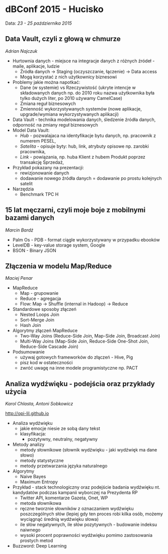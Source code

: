 # dBConf 2015 - Hucisko

Data: *23 - 25 października 2015*

## Data Vault, czyli z głową w chmurze

*Adrian Najczuk*

- Hurtownia danych - miejsce na integracje danych z różnych źródeł - maile, aplikacje, ludzie 
  - Źródła danych -> Staging (oczyszczanie, łączenie) -> Data access
  - Mogą korzystać z nich użytkownicy biznesowi 
- Problemy jakie można napotkać:
  - Dane (w systemie) vs Rzeczywistość (ukryte intencje w składowanych danych np. do 2010 roku nazwa użytkownika była tylko dużych liter, po 2010 używamy CamelCase)
  - Zmiana reguł biznesowych 
  - Zmienność wykorzystywanych systemów (nowe aplikacje, upgrade/wymiana wykorzystywanych aplikacji)
- Data Vault - technika modelowania danych, śledzenie źródła danych, odporność na zmiany reguł biznesowych
- Model Data Vault:
  - *Hub* - pozwalajaca na identyfikacje bytu danych, np. pracownik z numerem PESEL,
  - *Satelita* - opisuje byty: hub, link, atrybuty opisowe np. zarobki pracownika,
  - *Link* - powiązania, np. huba Klient z hubem Produkt poprzez transakcję Sprzedaż,
- Przykład pokazany na prezentacji:
  - rewizjonowanie danych
  - dodawanie nowego źródła danych = dodawanie po prostu kolejnych satelit
- Narzędzia
  - Benchmark TPC H 

## 15 lat męczarni, czyli moje boje z mobilnymi bazami danych

*Marcin Bardź*

- Palm Os - PDB - format ciągle wykorzystywany w przypadku ebooków
- LevelDB - key-value storage system, Google
- BSON - Binary JSON

## Złączenia w modelu Map/Reduce

*Maciej Penar*

- MapReduce
  - Map - grupowanie
  - Reduce - agregacja
  - Flow: Map -> Shuffle (internal in Hadoop) -> Reduce
- Standardowe sposoby złączeń
  - Nested Loops Join
  - Sort-Merge Join
  - Hash Join
- Algorytmy złączeń MapReduce
  - Two-Way Joins (Reduce-Side Join, Map-Side Join, Broadcast Join)
  - Multi-Way Joins (Map-Side Join, Reduce-Side One-Shot Join, Reduce-Side Cascade Join)
- Podsumowanie
  - używaj gotowych frameworków do złączeń - Hive, Pig
  - pisz kod w ostateczności
  - zwróć uwagę na inne modele programistyczne np. PACT
  
## Analiza wydźwięku - podejścia oraz przykłady użycia

*Karol Chlasta, Antoni Sobkowicz*

http://opi-lil.github.io

- Analiza wydźwięku
  - jakie emocje niesie ze sobą dany tekst
  - klasyfikacja:
    - pozytywny, neutralny, negatywny
- Metody analizy
  - metody słownikowe (słownik wydźwięku - jaki wydźwięk ma dane słowo)
  - metody statystyczne
  - metody przetwarzania języka naturalnego
- Algorytmy
  - Naive Bayes
  - Maximum Entropy
- Przykład - stack technologiczny oraz podejście badania wydźwięku nt. kandydatów podczas kampanii wyborczej na Prezydenta RP
  - Twitter API, komentarze Gazeta, Onet, WP
  - metoda słownikowa
  - ręczne tworznie słowników z oznaczaniem wydźwięku poszczególnych słów (lepiej gdy ten proces robi kilka osób, możemy wyciągnąć średnią wydźwięku słowa)
  - ile słów negatywnych, ile słów pozytywnych - budowanie indeksu naiwnego
  - wysoki procent poprawności wydźwięku pomimo zastosowania prostych metod
- Buzzword: Deep Learning